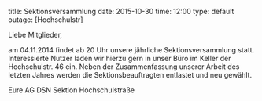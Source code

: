 title: Sektionsversammlung date: 2015-10-30 time: 12:00 type: default outage: [Hochschulstr]

Liebe Mitglieder,

am 04.11.2014 findet ab 20 Uhr unsere jährliche Sektionsversammlung statt. Interessierte Nutzer laden wir hierzu gern in unser Büro im Keller der Hochschulstr. 46 ein.
Neben der Zusammenfassung unserer Arbeit des letzten Jahres werden die Sektionsbeauftragten entlastet und neu gewählt.

Eure AG DSN Sektion Hochschulstraße
